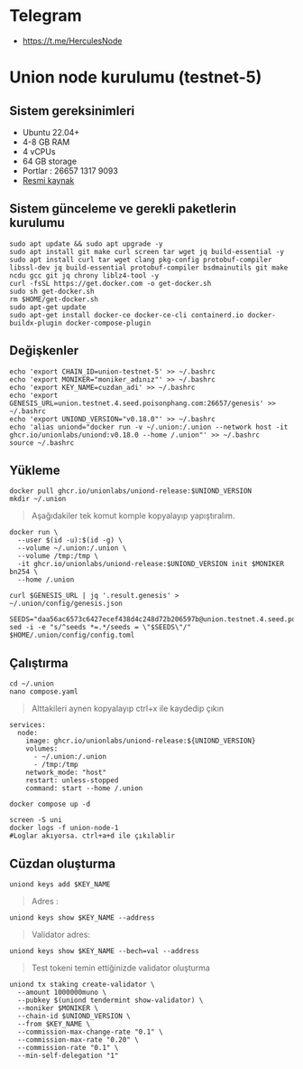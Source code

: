 # Telegram
- https://t.me/HerculesNode
# Union node kurulumu (testnet-5)
## Sistem gereksinimleri
 - Ubuntu 22.04+
 - 4-8 GB RAM
 - 4 vCPUs
 - 64 GB storage
 - Portlar : 26657 1317 9093
 - [Resmi kaynak](https://union.build/docs/joining-testnet/getting-started/)

## Sistem günceleme ve gerekli paketlerin kurulumu

```
sudo apt update && sudo apt upgrade -y
sudo apt install git make curl screen tar wget jq build-essential -y 
sudo apt install curl tar wget clang pkg-config protobuf-compiler libssl-dev jq build-essential protobuf-compiler bsdmainutils git make ncdu gcc git jq chrony liblz4-tool -y
curl -fsSL https://get.docker.com -o get-docker.sh
sudo sh get-docker.sh
rm $HOME/get-docker.sh
sudo apt-get update
sudo apt-get install docker-ce docker-ce-cli containerd.io docker-buildx-plugin docker-compose-plugin
```

## Değişkenler

```
echo 'export CHAIN_ID=union-testnet-5' >> ~/.bashrc
echo 'export MONIKER="moniker_adınız"' >> ~/.bashrc
echo 'export KEY_NAME=cuzdan_adi' >> ~/.bashrc
echo 'export GENESIS_URL=union.testnet.4.seed.poisonphang.com:26657/genesis' >> ~/.bashrc
echo 'export UNIOND_VERSION="v0.18.0"' >> ~/.bashrc
echo 'alias uniond="docker run -v ~/.union:/.union --network host -it ghcr.io/unionlabs/uniond:v0.18.0 --home /.union"' >> ~/.bashrc
source ~/.bashrc
```

## Yükleme
```
docker pull ghcr.io/unionlabs/uniond-release:$UNIOND_VERSION
mkdir ~/.union
```
> Aşağıdakiler tek komut komple kopyalayıp yapıştıralım.
```
docker run \
  --user $(id -u):$(id -g) \
  --volume ~/.union:/.union \
  --volume /tmp:/tmp \
  -it ghcr.io/unionlabs/uniond-release:$UNIOND_VERSION init $MONIKER bn254 \
  --home /.union
```
```
curl $GENESIS_URL | jq '.result.genesis' > ~/.union/config/genesis.json
```
```
SEEDS="daa56ac6573c6427ecef438d4c248d72b206597b@union.testnet.4.seed.poisonphang.com:26656"
sed -i -e "s/^seeds *=.*/seeds = \"$SEEDS\"/" $HOME/.union/config/config.toml
```

## Çalıştırma
```
cd ~/.union
nano compose.yaml
```
> Alttakileri aynen kopyalayıp ctrl+x ile kaydedip çıkın
```
services:
  node:
    image: ghcr.io/unionlabs/uniond-release:${UNIOND_VERSION}
    volumes:
      - ~/.union:/.union
      - /tmp:/tmp
    network_mode: "host"
    restart: unless-stopped
    command: start --home /.union
```
```
docker compose up -d
```
```
screen -S uni
docker logs -f union-node-1
#Loglar akıyorsa. ctrl+a+d ile çıkılablir
```

## Cüzdan oluşturma
```
uniond keys add $KEY_NAME
```
> Adres :
```
uniond keys show $KEY_NAME --address
```
> Validator adres:
```
uniond keys show $KEY_NAME --bech=val --address
```
> Test tokeni temin ettiğinizde validator oluşturma
```
uniond tx staking create-validator \
  --amount 1000000muno \
  --pubkey $(uniond tendermint show-validator) \
  --moniker $MONIKER \
  --chain-id $UNIOND_VERSION \
  --from $KEY_NAME \
  --commission-max-change-rate "0.1" \
  --commission-max-rate "0.20" \
  --commission-rate "0.1" \
  --min-self-delegation "1"
```







